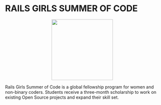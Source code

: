 # RAILS GIRLS SUMMER OF CODE

<p align="center">
     <img width =200 height =200 src="https://user-images.githubusercontent.com/70138703/137576138-ad7262cb-776c-4609-9241-5a3c7af8258b.png" /></p>
     
<p>Rails Girls Summer of Code is a global fellowship program for women and non-binary coders. Students receive a three-month scholarship to work on existing Open Source projects and expand their skill set.</p>
